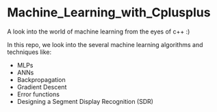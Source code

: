 # Machine_Learning_with_Cplusplus
A look into the world of machine learning from the eyes of c++ :)

In this repo, we look into the several machine learning algorithms and techniques like:
- MLPs
- ANNs
- Backpropagation
- Gradient Descent
- Error functions
- Designing a Segment Display Recognition (SDR)
